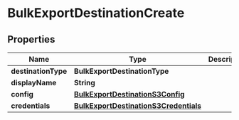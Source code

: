 

# BulkExportDestinationCreate


## Properties

| Name | Type | Description | Notes |
|------------ | ------------- | ------------- | -------------|
|**destinationType** | **BulkExportDestinationType** |  |  [optional] |
|**displayName** | **String** |  |  |
|**config** | [**BulkExportDestinationS3Config**](BulkExportDestinationS3Config.md) |  |  |
|**credentials** | [**BulkExportDestinationS3Credentials**](BulkExportDestinationS3Credentials.md) |  |  [optional] |



